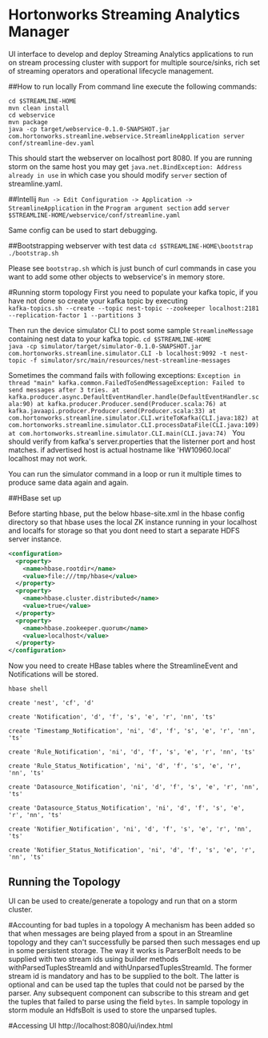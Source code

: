 # Hortonworks Streaming Analytics Manager
UI interface to develop and deploy Streaming Analytics applications to run on stream processing cluster with support for multiple source/sinks, rich set of streaming operators and operational lifecycle management.

##How to run locally
From command line execute the following commands:

`cd $STREAMLINE-HOME`  
`mvn clean install`  
`cd webservice`  
`mvn package`  
`java -cp target/webservice-0.1.0-SNAPSHOT.jar com.hortonworks.streamline.webservice.StreamlineApplication server conf/streamline-dev.yaml`

This should start the webserver on localhost port 8080. If you are running storm on the same host you may get 
`java.net.BindException: Address already in use` in which case you should modify `server` section of streamline.yaml.

##Intellij
`Run -> Edit Configuration -> Application -> StreamlineApplication` in the `Program argument section` add `server $STREAMLINE-HOME/webservice/conf/streamline.yaml`

Same config can be used to start debugging.

##Bootstrapping webserver with test data
`cd $STREAMLINE-HOME\bootstrap`
`./bootstrap.sh`

Please see `bootstrap.sh` which is just bunch of curl commands in case you want to add some other objects to webservice's in memory store.

#Running storm topology
First you need to populate your kafka topic, if you have not done so create your kafka topic by executing    
`kafka-topics.sh --create --topic nest-topic --zookeeper localhost:2181 --replication-factor 1 --partitions 3`  

Then run the device simulator CLI to post some sample `StreamlineMessage` containing nest data to your kafka topic.
`cd $STREAMLINE-HOME`  
`java -cp simulator/target/simulator-0.1.0-SNAPSHOT.jar com.hortonworks.streamline.simulator.CLI -b localhost:9092 -t nest-topic -f simulator/src/main/resources/nest-streamline-messages`

Sometimes the command fails with following exceptions:
`Exception in thread "main" kafka.common.FailedToSendMessageException: Failed to send messages after 3 tries.
    at kafka.producer.async.DefaultEventHandler.handle(DefaultEventHandler.scala:90)
	at kafka.producer.Producer.send(Producer.scala:76)
	at kafka.javaapi.producer.Producer.send(Producer.scala:33)
	at com.hortonworks.streamline.simulator.CLI.writeToKafka(CLI.java:182)
	at com.hortonworks.streamline.simulator.CLI.processDataFile(CLI.java:109)
	at com.hortonworks.streamline.simulator.CLI.main(CLI.java:74)
`
You should verify from kafka's server.properties that the listerner port and host matches. if advertised host is actual hostname like 'HW10960.local' localhost may not work.

You can run the simulator command in a loop or run it multiple times to produce same data again and again.

##HBase set up

Before starting hbase, put the below hbase-site.xml in the hbase config directory so that hbase uses the local ZK instance running in your localhost and localfs for storage so that you dont need to start a separate HDFS server instance.

```xml
<configuration>
  <property>
    <name>hbase.rootdir</name>
    <value>file:///tmp/hbase</value>
  </property>
  <property>
    <name>hbase.cluster.distributed</name>
    <value>true</value>
  </property>
  <property>
    <name>hbase.zookeeper.quorum</name>
    <value>localhost</value>
  </property>
</configuration>
  ```

Now you need to create HBase tables where the StreamlineEvent and Notifications will be stored.
  
`hbase shell`

`create 'nest', 'cf', 'd'`

`create 'Notification', 'd', 'f', 's', 'e', 'r', 'nn', 'ts'`

`create 'Timestamp_Notification', 'ni', 'd', 'f', 's', 'e', 'r', 'nn', 'ts'`

`create 'Rule_Notification', 'ni', 'd', 'f', 's', 'e', 'r', 'nn', 'ts'`

`create 'Rule_Status_Notification', 'ni', 'd', 'f', 's', 'e', 'r', 'nn', 'ts'`

`create 'Datasource_Notification', 'ni', 'd', 'f', 's', 'e', 'r', 'nn', 'ts'`

`create 'Datasource_Status_Notification', 'ni', 'd', 'f', 's', 'e', 'r', 'nn', 'ts'`

`create 'Notifier_Notification', 'ni', 'd', 'f', 's', 'e', 'r', 'nn', 'ts'`

`create 'Notifier_Status_Notification', 'ni', 'd', 'f', 's', 'e', 'r', 'nn', 'ts'`


## Running the Topology
UI can be used to create/generate a topology and run that on a storm cluster.

#Accounting for bad tuples in a topology
A mechanism has been added so that when messages are being played from a 
spout in an Streamline topology and they can't successfully be parsed then such 
messages end up in some persistent storage. The way it works is ParserBolt 
needs to be supplied with two stream ids using builder methods 
withParsedTuplesStreamId and withUnparsedTuplesStreamId. The former stream id
is mandatory and has to be supplied to the bolt. The latter is optional and 
can be used tap the tuples that could not be parsed by the parser. Any 
subsequent component can subscribe to this stream and get the tuples that 
failed to parse using the field `bytes`. In sample topology in storm module 
an HdfsBolt is used to store the unparsed tuples.


#Accessing UI
http://localhost:8080/ui/index.html



